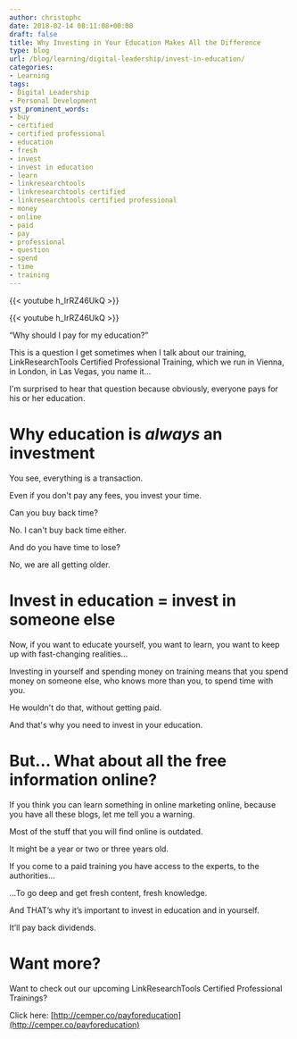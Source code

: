 ```yaml
---
author: christophc
date: 2018-02-14 08:11:08+00:00
draft: false
title: Why Investing in Your Education Makes All the Difference
type: blog
url: /blog/learning/digital-leadership/invest-in-education/
categories:
- Learning
tags:
- Digital Leadership
- Personal Development
yst_prominent_words:
- buy
- certified
- certified professional
- education
- fresh
- invest
- invest in education
- learn
- linkresearchtools
- linkresearchtools certified
- linkresearchtools certified professional
- money
- online
- paid
- pay
- professional
- question
- spend
- time
- training
---
```


{{< youtube h_IrRZ46UkQ >}}

{{< youtube h_IrRZ46UkQ >}}

“Why should I pay for my education?”

This is a question I get sometimes when I talk about our training, LinkResearchTools Certified Professional Training, which we run in Vienna, in London, in Las Vegas, you name it...

I'm surprised to hear that question because obviously, everyone pays for his or her education.


# Why education is _always_ an investment


You see, everything is a transaction.

Even if you don't pay any fees, you invest your time.

Can you buy back time?

No. I can't buy back time either.

And do you have time to lose?

No, we are all getting older.


# Invest in education = invest in someone else


Now, if you want to educate yourself, you want to learn, you want to keep up with fast-changing realities...

Investing in yourself and spending money on training means that you spend money on someone else, who knows more than you, to spend time with you.

He wouldn't do that, without getting paid.

And that's why you need to invest in your education.


# But… What about all the free information online?


If you think you can learn something in online marketing online, because you have all these blogs, let me tell you a warning.

Most of the stuff that you will find online is outdated.

It might be a year or two or three years old.

If you come to a paid training you have access to the experts, to the authorities…

...To go deep and get fresh content, fresh knowledge.

And THAT’s why it’s important to invest in education and in yourself.

It’ll pay back dividends.


# Want more?


Want to check out our upcoming LinkResearchTools Certified Professional Trainings?

Click here: [http://cemper.co/payforeducation](http://cemper.co/payforeducation)
